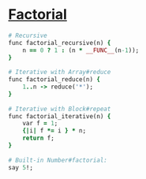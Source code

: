 [1]: http://rosettacode.org/wiki/Factorial

# [Factorial][1]

```ruby
# Recursive
func factorial_recursive(n) {
    n == 0 ? 1 : (n * __FUNC__(n-1));
}
 
# Iterative with Array#reduce
func factorial_reduce(n) {
    1..n -> reduce('*');
}
 
# Iterative with Block#repeat
func factorial_iterative(n) {
    var f = 1;
    {|i| f *= i } * n;
    return f;
}
 
# Built-in Number#factorial:
say 5!;
```